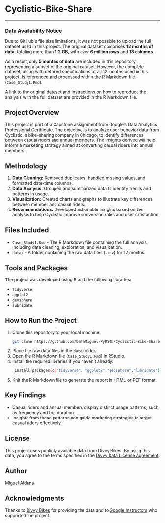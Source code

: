 # Cyclistic-Bike-Share
---

### Data Availability Notice

Due to GitHub's file size limitations, it was not possible to upload the full dataset used in this project. The original dataset comprises **12 months of data**, totaling more than **1.2 GB**, with over **6 million rows** and **13 columns**. 

As a result, only **5 months of data** are included in this repository, representing a subset of the original dataset. However, the complete dataset, along with detailed specifications of all 12 months used in this project, is referenced and processed within the R Markdown file (`Case_Study1.Rmd`). 

A link to the original dataset and instructions on how to reproduce the analysis with the full dataset are provided in the R Markdown file.

## Project Overview
This project is part of a Capstone assignment from Google’s Data Analytics Professional Certificate. The objective is to analyze user behavior data from Cyclistic, a bike-sharing company in Chicago, to identify differences between casual riders and annual members. The insights derived will help inform a marketing strategy aimed at converting casual riders into annual members.

## Methodology
1. **Data Cleaning:** Removed duplicates, handled missing values, and formatted date-time columns.
2. **Data Analysis:** Grouped and summarized data to identify trends and patterns in usage.
3. **Visualization:** Created charts and graphs to illustrate key differences between member and casual riders.
4. **Recommendations:** Developed actionable insights based on the analysis to help Cyclistic improve conversion rates and user satisfaction.

## Files Included
- `Case_Study1.Rmd` - The R Markdown file containing the full analysis, including data cleaning, exploration, and visualization.
- `data/` - A folder containing the raw data files (`.csv`) for 12 months.

## Tools and Packages
The project was developed using R and the following libraries:
- `tidyverse`
- `ggplot2`
- `geosphere`
- `lubridate`

## How to Run the Project

1. Clone this repository to your local machine:
   ```bash
   git clone https://github.com/DataMiguel-PyRSQL/Cyclistic-Bike-Share.git
2. Place the raw data files in the `data` folder.
3. Open the R Markdown file (`Case_Study1.Rmd`) in RStudio.
4. Install the required libraries if you haven’t already:
   ```bash
    install.packages(c("tidyverse", "ggplot2","geosphere","lubridate"))
5. Knit the R Markdown file to generate the report in HTML or PDF format.

## Key Findings

- Casual riders and annual members display distinct usage patterns, such as frequency and trip duration.
- Insights from these patterns can guide marketing strategies to target casual riders effectively.

## License

This project uses publicly available data from Divvy Bikes. By using this data, you agree to the terms specified in the [Divvy Data License Agreement](https://divvybikes.com/data-license-agreement).

## Author

[Miguel Aldana](https://www.linkedin.com/in/miguel-aldana-062568345/)

## Acknowledgments

Thanks to [Divvy Bikes](https://divvybikes.com/) for providing the data and to [Google Instructors](https://www.coursera.org/google-career-certificates) who supported the project.
   
